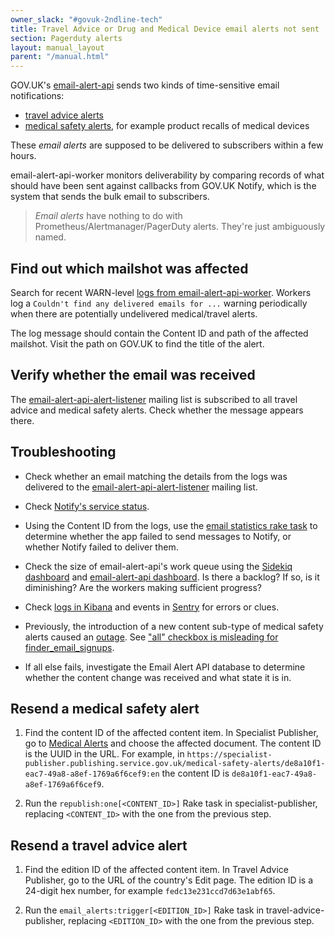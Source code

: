 ```yaml
---
owner_slack: "#govuk-2ndline-tech"
title: Travel Advice or Drug and Medical Device email alerts not sent
section: Pagerduty alerts
layout: manual_layout
parent: "/manual.html"
---
```


GOV.UK's [email-alert-api] sends two kinds of time-sensitive email notifications:

* [travel advice alerts]
* [medical safety alerts], for example product recalls of medical devices

These _email alerts_ are supposed to be delivered to subscribers within a few
hours.

email-alert-api-worker monitors deliverability by comparing records of
what should have been sent against callbacks from GOV.UK Notify, which is the
system that sends the bulk email to subscribers.

> _Email alerts_ have nothing to do with Prometheus/Alertmanager/PagerDuty
> alerts. They're just ambiguously named.

## Find out which mailshot was affected

Search for recent WARN-level [logs from email-alert-api-worker]. Workers log a
`Couldn't find any delivered emails for ...` warning periodically when there
are potentially undelivered medical/travel alerts.

The log message should contain the Content ID and path of the affected
mailshot. Visit the path on GOV.UK to find the title of the alert.

## Verify whether the email was received

The [email-alert-api-alert-listener] mailing list is subscribed to all travel
advice and medical safety alerts. Check whether the message appears there.

## Troubleshooting

* Check whether an email matching the details from the logs was delivered to
  the [email-alert-api-alert-listener] mailing list.

* Check [Notify's service
  status](https://status.notifications.service.gov.uk/).

* Using the Content ID from the logs, use the [email statistics rake task] to
  determine whether the app failed to send messages to Notify, or whether
  Notify failed to deliver them.

* Check the size of email-alert-api's work queue using the [Sidekiq dashboard]
  and [email-alert-api dashboard]. Is there a backlog? If so, is it
  diminishing? Are the workers making sufficient progress?

* Check [logs in
  Kibana](https://kibana.logit.io/s/13d1a0b1-f54f-407b-a4e5-f53ba653fac3/goto/06faa093ecf75957ccc04700ea52515d?security_tenant=global)
  and events in [Sentry] for errors or clues.

* Previously, the introduction of a new content sub-type of medical safety
  alerts caused an [outage][checkbox-incident]. See ["all" checkbox is
  misleading for finder_email_signups](https://trello.com/c/v2ees2fD).

* If all else fails, investigate the Email Alert API database to determine
  whether the content change was received and what state it is in.

## Resend a medical safety alert

1. Find the content ID of the affected content item. In Specialist Publisher,
   go to [Medical
   Alerts](https://specialist-publisher.publishing.service.gov.uk/medical-safety-alerts)
   and choose the affected document. The content ID is the UUID in the URL. For
   example, in
   `https://specialist-publisher.publishing.service.gov.uk/medical-safety-alerts/de8a10f1-eac7-49a8-a8ef-1769a6f6cef9:en`
   the content ID is `de8a10f1-eac7-49a8-a8ef-1769a6f6cef9`.

1. Run the `republish:one[<CONTENT_ID>]` Rake task in specialist-publisher,
   replacing `<CONTENT_ID>` with the one from the previous step.

## Resend a travel advice alert

1. Find the edition ID of the affected content item. In Travel Advice Publisher,
   go to the URL of the country's Edit page. The edition ID is a 24-digit hex
   number, for example `fedc13e231ccd7d63e1abf65`.

1. Run the `email_alerts:trigger[<EDITION_ID>]` Rake task in
   travel-advice-publisher, replacing `<EDITION_ID>` with the one from the
   previous step.

[medical safety alerts]: https://www.gov.uk/drug-device-alerts
[travel advice alerts]: https://www.gov.uk/foreign-travel-advice
[email-alert-api]: https://github.com/alphagov/email-alert-api
[logs from email-alert-api-worker]: https://kibana.logit.io/s/13d1a0b1-f54f-407b-a4e5-f53ba653fac3/app/discover?security_tenant=global#/view/4147d5b0-99f8-11ee-aed3-9b7debb07809?_g=(filters:!(),refreshInterval:(pause:!t,value:0),time:(from:now-24h,to:now))&_a=(columns:!(_source),filters:!(('$state':(store:appState),meta:(alias:!n,disabled:!f,index:'filebeat-*',key:kubernetes.labels.app_kubernetes_io%2Fname,negate:!f,params:(query:email-alert-api-worker),type:phrase),query:(match_phrase:(kubernetes.labels.app_kubernetes_io%2Fname:email-alert-api-worker))),('$state':(store:appState),meta:(alias:!n,disabled:!f,index:'filebeat-*',key:level,negate:!f,params:(query:WARN),type:phrase),query:(match_phrase:(level:WARN)))),index:'filebeat-*',interval:auto,query:(language:lucene,query:'%22any%20delivered%22'),sort:!())
[email statistics rake task]: https://github.com/alphagov/email-alert-api/blob/main/docs/alert_check_scheduled_jobs.md#support-tasks
[Sidekiq dashboard]: https://grafana.eks.production.govuk.digital/d/sidekiq-queues/?var-namespace=apps&var-app=email-alert-api-worker&from=now-24h&to=now
[email-alert-api dashboard]: https://grafana.eks.production.govuk.digital/d/app-requests/?var-namespace=apps&var-app=email-alert-api&var-error_status=All&from=now-24h&to=now
[checkbox-incident]: https://docs.google.com/document/d/1AwpXPF1c7fbsOL8KX10ko_wLok4YykabmRfkHJjRqfA/edit#
[Sentry]: https://sentry.io/organizations/govuk/issues/?project=202220&statsPeriod=12h
[email-alert-api-alert-listener]: https://groups.google.com/a/digital.cabinet-office.gov.uk/g/email-alert-api-alert-listener
